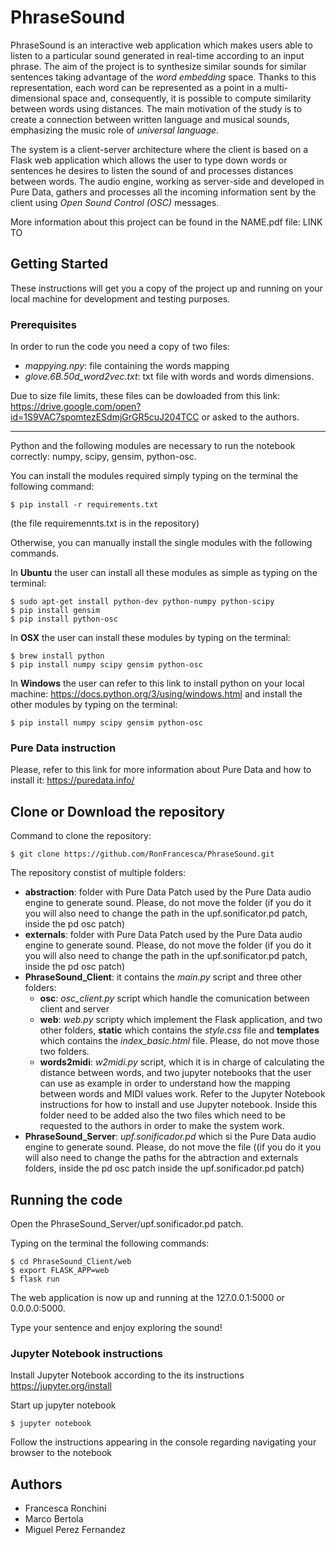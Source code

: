# PhraseSound

PhraseSound is an interactive web application which makes users able to listen to a particular sound generated in real-time according to an input phrase. The aim of the project is to synthesize similar sounds for similar sentences taking advantage of the *word embedding* space. Thanks to this representation, each word can be represented as a point in a multi-dimensional space and, consequently, it is possible to compute similarity between words using distances. The main motivation of the study is to create a connection between written language and musical sounds, emphasizing the music role of *universal language*.

The system is a client-server architecture where the client is based on a Flask web application which allows the user to type down words or sentences he desires to listen the sound of and processes distances between words. The audio engine, working as server-side and developed in Pure Data, gathers and processes all the incoming information sent by the client using *Open Sound Control (OSC)* messages.

More information about this project can be found in the NAME.pdf file: LINK TO

## Getting Started

These instructions will get you a copy of the project up and running on your local machine for development and testing purposes. 

### Prerequisites

In order to run the code you need a copy of two files: 
- *mappying.npy*: file containing the words mapping
- *glove.6B.50d_word2vec.txt*: txt file with words and words dimensions. 



Due to size file limits, these files can be dowloaded from this link: https://drive.google.com/open?id=1S9VAC7spomtezESdmjGrGR5cuJ204TCC or asked to the authors. 


-------------------------------------------------------------------------------------------------------------------

Python and the following modules are necessary to run the notebook correctly: numpy, scipy, gensim, python-osc. 

You can install the modules required simply typing on the terminal the following command: 

```
$ pip install -r requirements.txt
```
(the file requiremennts.txt is in the repository)

Otherwise, you can manually install the single modules with the following commands.  

In **Ubuntu** the user can install all these modules as simple as typing on the terminal:
```
$ sudo apt-get install python-dev python-numpy python-scipy 
$ pip install gensim
$ pip install python-osc
```

In **OSX** the user can install these modules by typing on the terminal:

```
$ brew install python
$ pip install numpy scipy gensim python-osc
````

In **Windows** the user can refer to this link to install python on your local machine: https://docs.python.org/3/using/windows.html and install the other modules by typing on the terminal: 

```
$ pip install numpy scipy gensim python-osc
```

### Pure Data instruction

Please, refer to this link for more information about Pure Data and how to install it: https://puredata.info/ 


## Clone or Download the repository 

Command to clone the repository:
```
$ git clone https://github.com/RonFrancesca/PhraseSound.git
```

The repository constist of multiple folders: 
- **abstraction**: folder with Pure Data Patch used by the Pure Data audio engine to generate sound. Please, do not move the folder (if you do it you will also need to change the path in the upf.sonificator.pd patch, inside the pd osc patch)
- **externals**: folder with Pure Data Patch used by the Pure Data audio engine to generate sound. Please, do not move the folder (if you do it you will also need to change the path in the upf.sonificator.pd patch, inside the pd osc patch)
- **PhraseSound_Client**: it contains the *main.py* script and three other folders:
  - **osc**: *osc_client.py* script which handle the comunication between client and server
  - **web**: *web.py* scripty which implement the Flask application, and two other folders, **static** which contains the *style.css* file and **templates** which contains the *index_basic.html* file. Please, do not move those two folders. 
  - **words2midi**: *w2midi.py* script, which it is in charge of calculating the distance between words, and two jupyter notebooks that the user can use as example in order to understand how the mapping between words and MIDI values work. Refer to the Jupyter Notebook instructions for how to install and use Jupyter notebook. 
  Inside this folder need to be added also the two files which need to be requested to the authors in order to make the system work. 
- **PhraseSound_Server**: *upf.sonificador.pd* which si the Pure Data audio engine to generate sound. Please, do not move the file ((if you do it you will also need to change the paths for the abtraction and externals folders, inside the pd osc patch inside the upf.sonificador.pd patch)

## Running the code

Open the PhraseSound_Server/upf.sonificador.pd patch. 

Typing on the terminal the following commands: 
```
$ cd PhraseSound_Client/web
$ export FLASK_APP=web
$ flask run
```

The web application is now up and running at the 127.0.0.1:5000 or 0.0.0.0:5000. 

Type your sentence and enjoy exploring the sound!

### Jupyter Notebook instructions
Install Jupyter Notebook according to the its instructions https://jupyter.org/install

Start up jupyter notebook

```
$ jupyter notebook
```

Follow the instructions appearing in the console regarding navigating your browser to the notebook


## Authors 
- Francesca Ronchini
- Marco Bertola 
- Miguel Perez Fernandez


